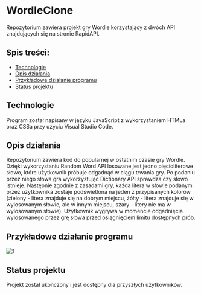 # WordleClone
Repozytorium zawiera projekt gry Wordle korzystający z dwóch API znajdujących się na stronie RapidAPI.

## Spis treści:
* [Technologie](#technologie)
* [Opis działania](#opis-działania)
* [Przykładowe działanie programu](#przykładowe-działanie-programu)
* [Status projektu](#status-projektu)

## Technologie
Program został napisany w języku JavaScript z wykorzystaniem HTMLa oraz CSSa przy użyciu Visual Studio Code.

## Opis działania
Repozytorium zawiera kod do popularnej w ostatnim czasie gry Wordle.
Dzięki wykorzystaniu Random Word API losowane jest jedno pięcioliterowe słowo, które użytkownik próbuje odgadnąć w ciągu trwania gry.
Po podaniu przez niego słowa gra wykorzystując Dictionary API sprawdza czy słowo istnieje.
Następnie zgodnie z zasadami gry, każda litera w słowie podanym przez użytkownika zostaje podświetlona na jeden z przypisanych kolorów (zielony - litera znajduje się na dobrym miejscu,
żółty - litera znajduje się w wylosowanym słowie, ale w innym miejscu, szary - litery nie ma w wylosowanym słowie). 
Użytkownik wygrywa w momencie odgadnięcia wylosowanego przez grę słowa przed osiągnięciem limitu dostępnych prób.

## Przykładowe działanie programu
![1](https://user-images.githubusercontent.com/79590271/200119133-9d560387-36ff-4c2a-aa02-d61096f9b6a2.jpg)

## Status projektu
Projekt został ukończony i jest dostępny dla przyszłych użytkowników.
